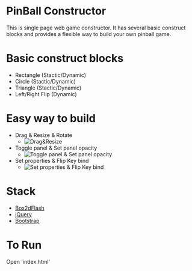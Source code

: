 # PinBall Constructor
This is single page web game constructor. It has several basic construct blocks and 
provides a flexible way to build your own pinball game.

# Basic construct blocks
- Rectangle (Stactic/Dynamic)
- Circle (Stactic/Dynamic)
- Triangle (Stactic/Dynamic)
- Left/Right Flip (Dynamic)

# Easy way to build
- Drag & Resize & Rotate
  - ![Drag&Resize](https://cloud.githubusercontent.com/assets/13807244/20524796/2e93dd7a-b0f7-11e6-89c5-265905e488ce.gif)
- Toggle panel & Set panel opacity
  - ![Toggle panel & Set panel opacity](https://cloud.githubusercontent.com/assets/13807244/20525050/80b7ce6c-b0f8-11e6-8942-213c0405f43c.gif)
- Set properties & Flip Key bind
  - ![Set properties & Flip Key bind](https://cloud.githubusercontent.com/assets/13807244/20524965/173abc7e-b0f8-11e6-92f5-73be50604b1f.gif)
  
# Stack
- [Box2dFlash](http://www.box2dflash.org/)
- [jQuery](http://jquery.com/)
- [Bootstrap](http://getbootstrap.com/)

# To Run
Open 'index.html'
